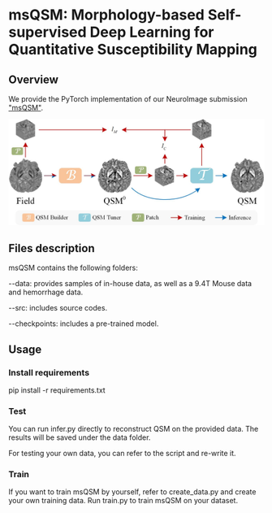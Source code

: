 # msQSM: Morphology-based Self-supervised Deep Learning for Quantitative Susceptibility Mapping


## Overview
We provide the PyTorch implementation of our NeuroImage submission ["msQSM"]().

<img src="architecture.jpg" alt="msQSM architecture">


## Files description
msQSM contains the following folders:

--data: provides samples of in-house data, as well as a 9.4T Mouse data and hemorrhage data.

--src: includes source codes.

--checkpoints: includes a pre-trained model.

## Usage

### Install requirements

pip install -r requirements.txt

### Test

You can run infer.py directly to reconstruct QSM on the provided data. The results will be saved under the data folder.

For testing your own data, you can refer to the script and re-write it.

### Train

If you want to train msQSM by yourself, refer to create_data.py and create your own training data.
Run train.py to train msQSM on your dataset.
